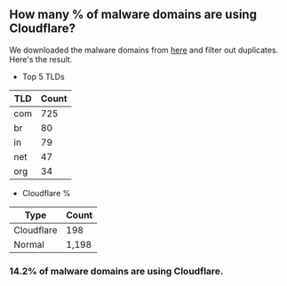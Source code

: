 ## How many % of malware domains are using Cloudflare?


We downloaded the malware domains from [here](https://urlhaus.abuse.ch) and filter out duplicates.
Here's the result.


[//]: # (start replacement)


- Top 5 TLDs

| TLD | Count |
| --- | --- |
| com | 725 |
| br | 80 |
| in | 79 |
| net | 47 |
| org | 34 |


- Cloudflare %

| Type | Count |
| --- | --- |
| Cloudflare | 198 |
| Normal | 1,198 |


### 14.2% of malware domains are using Cloudflare.
